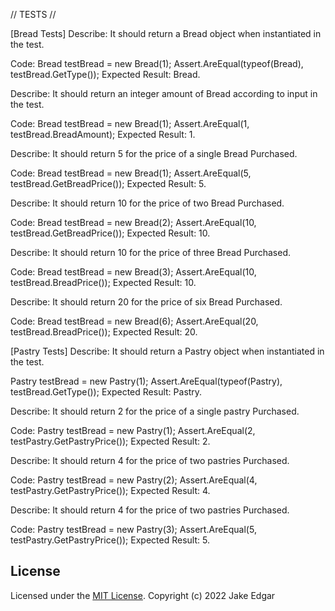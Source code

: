 // TESTS //

[Bread Tests]
Describe: It should return a Bread object when instantiated in the test.

Code: 
Bread testBread = new Bread(1);
Assert.AreEqual(typeof(Bread), testBread.GetType());
Expected Result: Bread.

Describe: It should return an integer amount of Bread according to input in the test.

Code:
Bread testBread = new Bread(1);
Assert.AreEqual(1, testBread.BreadAmount);
Expected Result: 1.

Describe: It should return 5 for the price of a single Bread Purchased.

Code:
Bread testBread = new Bread(1);
Assert.AreEqual(5, testBread.GetBreadPrice());
Expected Result: 5.

Describe: It should return 10 for the price of two Bread Purchased.

Code: 
Bread testBread = new Bread(2);
Assert.AreEqual(10, testBread.GetBreadPrice());
Expected Result: 10.

Describe: It should return 10 for the price of three Bread Purchased.

Code: 
Bread testBread = new Bread(3);
Assert.AreEqual(10, testBread.BreadPrice());
Expected Result: 10.

Describe: It should return 20 for the price of six Bread Purchased.

Code:
Bread testBread = new Bread(6);
Assert.AreEqual(20, testBread.BreadPrice());
Expected Result: 20.



[Pastry Tests]
Describe: It should return a Pastry object when instantiated in the test.

Pastry testBread = new Pastry(1);
Assert.AreEqual(typeof(Pastry), testBread.GetType());
Expected Result: Pastry.

Describe: It should return 2 for the price of a single pastry Purchased.

Code:
Pastry testBread = new Pastry(1);
Assert.AreEqual(2, testPastry.GetPastryPrice());
Expected Result: 2.

Describe: It should return 4 for the price of two pastries Purchased.

Code:
Pastry testBread = new Pastry(2);
Assert.AreEqual(4, testPastry.GetPastryPrice());
Expected Result: 4.

Describe: It should return 4 for the price of two pastries Purchased.

Code:
Pastry testBread = new Pastry(3);
Assert.AreEqual(5, testPastry.GetPastryPrice());
Expected Result: 5.


## License

Licensed under the [MIT License](LICENSE).
Copyright (c) 2022 Jake Edgar